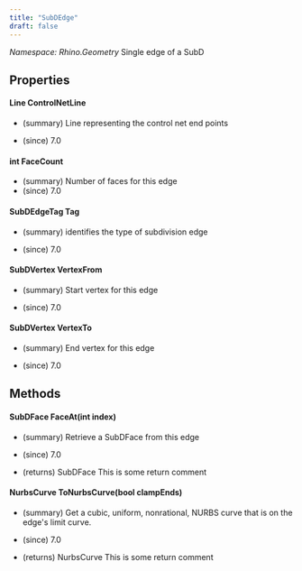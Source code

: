 ```yaml
---
title: "SubDEdge"
draft: false
---
```


*Namespace: Rhino.Geometry*
 Single edge of a SubD 
## Properties
#### Line ControlNetLine
- (summary) 
     Line representing the control net end points
     
- (since) 7.0
#### int FaceCount
- (summary)  Number of faces for this edge 
- (since) 7.0
#### SubDEdgeTag Tag
- (summary) 
     identifies the type of subdivision edge
     
- (since) 7.0
#### SubDVertex VertexFrom
- (summary) 
     Start vertex for this edge
     
- (since) 7.0
#### SubDVertex VertexTo
- (summary) 
     End vertex for this edge
     
- (since) 7.0
## Methods
#### SubDFace FaceAt(int index)
- (summary) 
     Retrieve a SubDFace from this edge
     
- (since) 7.0
- (returns) SubDFace This is some return comment
#### NurbsCurve ToNurbsCurve(bool clampEnds)
- (summary) 
     Get a cubic, uniform, nonrational, NURBS curve that is on the
     edge's limit curve.
     
- (since) 7.0
- (returns) NurbsCurve This is some return comment
